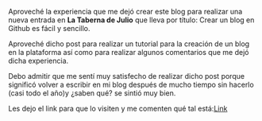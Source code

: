 Aproveché la experiencia que me dejó crear este blog para realizar una nueva entrada en **La Taberna de Julio** que lleva por título: Crear un blog en Github es fácil y sencillo.

Aproveché dicho post para realizar un tutorial para la creación de un blog en la plataforma así como para realizar algunos comentarios que me dejó dicha experiencia.

Debo admitir que me sentí muy satisfecho de realizar dicho post porque significó volver a escribir en mi blog después de mucho tiempo sin hacerlo (casi todo el año)y ¿saben qué? se sintió muy bien.

Les dejo el link para que lo visiten y me comenten qué tal está:[Link](https://www.tabernadejulio.com/2018/10/crear-un-blog-personal-en-github-es.html)
